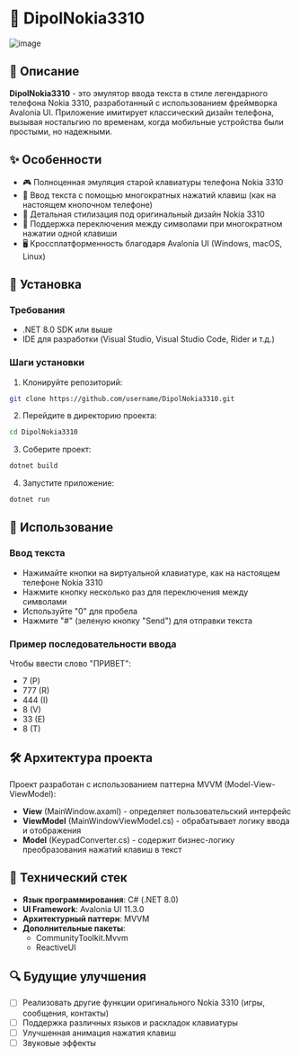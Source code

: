 # 📱 DipolNokia3310

![image](https://github.com/user-attachments/assets/3e31255d-5e69-4085-affd-9e84d6278664)

## 📝 Описание

**DipolNokia3310** - это эмулятор ввода текста в стиле легендарного телефона Nokia 3310, разработанный с использованием фреймворка Avalonia UI. Приложение имитирует классический дизайн телефона, вызывая ностальгию по временам, когда мобильные устройства были простыми, но надежными.

## ✨ Особенности

- 🎮 Полноценная эмуляция старой клавиатуры телефона Nokia 3310
- 📝 Ввод текста с помощью многократных нажатий клавиш (как на настоящем кнопочном телефоне)
- 🎨 Детальная стилизация под оригинальный дизайн Nokia 3310
- 🔄 Поддержка переключения между символами при многократном нажатии одной клавиши
- 🖥️ Кроссплатформенность благодаря Avalonia UI (Windows, macOS, Linux)

## 🚀 Установка

### Требования
- .NET 8.0 SDK или выше
- IDE для разработки (Visual Studio, Visual Studio Code, Rider и т.д.)

### Шаги установки

1. Клонируйте репозиторий:
```bash
git clone https://github.com/username/DipolNokia3310.git
```

2. Перейдите в директорию проекта:
```bash
cd DipolNokia3310
```

3. Соберите проект:
```bash
dotnet build
```

4. Запустите приложение:
```bash
dotnet run
```

## 🎯 Использование

### Ввод текста
- Нажимайте кнопки на виртуальной клавиатуре, как на настоящем телефоне Nokia 3310
- Нажмите кнопку несколько раз для переключения между символами
- Используйте "0" для пробела
- Нажмите "#" (зеленую кнопку "Send") для отправки текста

### Пример последовательности ввода
Чтобы ввести слово "ПРИВЕТ":
- 7 (P)
- 777 (R)
- 444 (I)
- 8 (V)
- 33 (E)
- 8 (T)

## 🛠️ Архитектура проекта

Проект разработан с использованием паттерна MVVM (Model-View-ViewModel):

- **View** (MainWindow.axaml) - определяет пользовательский интерфейс
- **ViewModel** (MainWindowViewModel.cs) - обрабатывает логику ввода и отображения
- **Model** (KeypadConverter.cs) - содержит бизнес-логику преобразования нажатий клавиш в текст

## 🔧 Технический стек

- **Язык программирования**: C# (.NET 8.0)
- **UI Framework**: Avalonia UI 11.3.0
- **Архитектурный паттерн**: MVVM
- **Дополнительные пакеты**:
  - CommunityToolkit.Mvvm
  - ReactiveUI


## 🔍 Будущие улучшения
- [ ] Реализовать другие функции оригинального Nokia 3310 (игры, сообщения, контакты)
- [ ] Поддержка различных языков и раскладок клавиатуры
- [ ] Улучшенная анимация нажатия клавиш
- [ ] Звуковые эффекты
